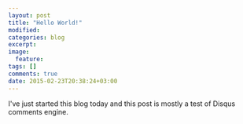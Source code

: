 ```yaml
---
layout: post
title: "Hello World!"
modified:
categories: blog
excerpt:
image:
  feature:
tags: []
comments: true
date: 2015-02-23T20:38:24+03:00
---
```


I've just started this blog today and this post is mostly a test of Disqus comments engine.
